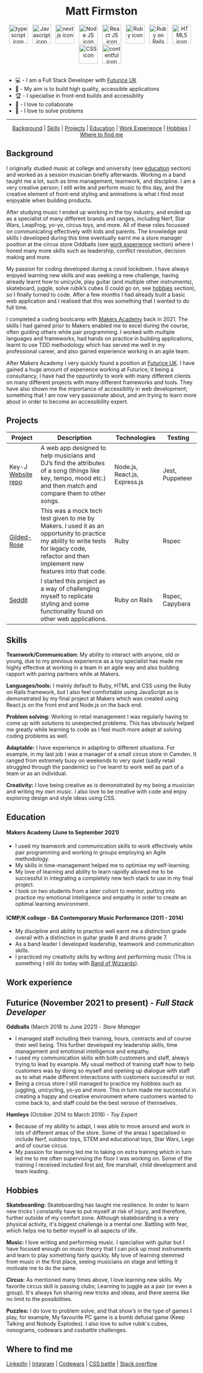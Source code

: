<h1 align='center'>Matt Firmston</h1>

<div align='center'>
  <img alt="typescript icon" width="50px" src="https://pics.freeicons.io/uploads/icons/png/14678610731551953708-512.png">&nbsp;&nbsp;
  <img alt="Javascript icon" width="50px" src="https://pics.freeicons.io/uploads/icons/png/21088442871540553614-512.png" />&nbsp;&nbsp;
  <img alt="next js icon" width="50px" src="https://static-00.iconduck.com/assets.00/next-js-icon-512x512-zuauazrk.png" />&nbsp;&nbsp;
  <img alt="Node JS icon" width="50px" src="https://pics.freeicons.io/uploads/icons/png/15056343581551942278-512.png" />&nbsp;&nbsp;
  <img alt="React JS icon" width="50px" src="https://pics.freeicons.io/uploads/icons/png/8575147831553750379-64.png" />&nbsp;&nbsp;
  <img alt="Ruby icon" width="50px" src="https://pics.freeicons.io/uploads/icons/png/4090158241551942644-512.png" />&nbsp;&nbsp;
  <img alt="Ruby on Rails icon" width="50px" src="https://pics.freeicons.io/uploads/icons/png/2219791841551942639-512.png" />&nbsp;&nbsp;
  <img alt="HTML5 icon" width="50px" src="https://pics.freeicons.io/uploads/icons/png/8804286661557996995-512.png" />&nbsp;&nbsp;
  <img alt="CSS icon" width="50px" src="https://pics.freeicons.io/uploads/icons/png/632690741557997006-512.png" />&nbsp;&nbsp;
  <img alt="contentful icon" width="50px" src="https://static-00.iconduck.com/assets.00/contentful-icon-454x512-8ffc9x65.png" />&nbsp;&nbsp;
</div>
<br/>

- :computer: - I am a Full Stack Developer with [Futurice UK](https://futurice.com/office/uk)
- :dart: - My aim is to build high quality, accessible applications
- :trophy: - I specialise in front-end builds and accessiblity
- :dancers: - I love to collaborate
- :jigsaw: - I love to solve problems

---

<div align='center'>

[Background](#background) | [Skills](#skills) | [Projects](#projects) | [Education](#education) | [Work Experience](#work-experience) | [Hobbies](#hobbies) | [Where to find me](#where-to-find-me)
  
</div>

## Background
I originally studied music at college and university (see [education](#education) section) and worked as a session musician briefly afterwards. Working in a band taught me a lot, such as time management, teamwork, and discipline. I am a very creative person; I still write and perform music to this day, and the creative element of front-end styling and animations is what I find most enjoyable when building products.

After studying music I ended up working in the toy industry, and ended up as a specialist of many different brands and ranges, including Nerf, Star Wars, LeapFrog, yo-yo, circus toys, and more. All of these roles focussed on communicating effectively with kids and parents. The knowledge and skills I developed during this time eventually earnt me a store manager position at the circus store Oddballs (see [work experience](#work-experience) section) where I honed many more skills such as leadership, conflict resolution, decision making and more.

My passion for coding developed during a covid lockdown. I have always enjoyed learning new skills and was seeking a new challenge, having already learnt how to unicycle, play guitar (and multiple other instruments), skateboard, juggle, solve rubik’s cubes (I could go on, see [hobbies](#hobbies) section), so I finally turned to code. After a few months I had already built a basic web application and I realised that this was something that I wanted to do full time.

I completed a coding bootcamp with [Makers Academy](https://makers.tech/) back in 2021. The skills I had gained prior to Makers enabled me to excel during the course, often guiding others while pair programming. I worked with multiple languages and frameworks, had hands on practice in building applications, learnt to use TDD methodology which has served me well in my professional career, and also gained experience working in an agile team.

After Makers Academy I very quickly found a position at [Futurice UK](https://futurice.com/office/uk). I have gained a huge amount of experience working at Futurice; it being a consultancy, I have had the oppurtinity to work with many different clients on many different projects with many different frameworks and tools. They have also shown me the importance of accessiblity in web development; something that I am now very passionate about, and am trying to learn more about in order to become an accessibility expert.

## Projects
| Project | Description | Technologies | Testing |
| --- | --- | --- | --- |
| Key-J [Website](https://key-j.herokuapp.com/) [repo](https://github.com/JEC1100/key-j) | A web app designed to help musicians and DJ’s find the attributes of a song (things like key, tempo, mood etc.) and then match and compare them to other songs. | Node.js, React.js, Express.js | Jest, Puppeteer |
| [Gilded-Rose](https://github.com/YoFirmy/Gilded_Rose_Ruby) | This was a mock tech test given to me by Makers. I used it as an opportunity to practice my ability to write tests for legacy code, refactor and then implement new features into that code. | Ruby | Rspec |
| [Seddit](https://github.com/YoFirmy/seddit) | I started this project as a way of challenging myself to replicate styling and some functionality found on other web applications. | Ruby on Rails | Rspec, Capybara |

## Skills
**Teamwork/Communication:** My ability to interact with anyone, old or young, due to my previous experience as a toy specialist has made me highly effective at working in a team in an agile way and also building rapport with pairing partners while at Makers.

**Languages/tools:** I mainly default to Ruby, HTML and CSS using the Ruby on Rails framework, but I also feel comfortable using JavaScript as is demonstrated by my final project at Makers which was created using React.js on the front end and Node.js on the back end.

**Problem solving:** Working in retail management I was regularly having to come up with solutions to unexpected problems. This has obviously helped me greatly while learning to code as I feel much more adept at solving coding problems as well.

**Adaptable:** I have experience in adapting to different situations. For example, in my last job I was a manager of a small circus store in Camden. It ranged from extremely busy on weekends to very quiet (sadly retail struggled through the pandemic) so I've learnt to work well as part of a team or as an individual.

**Creativity:**
I love being creative as is demonstrated by my being a musician and writing my own music. I also love to be creative with code and enjoy exploring design and style ideas using CSS.

## Education
#### Makers Academy (June to September 2021)
- I used my teamwork and communication skills to work effectively while pair programming and working in groups employing an Agile methodology.
- My skills in time-management helped me to optimise my self-learning.
- My love of learning and ability to learn rapidly allowed me to be successful in integrating a completely new tech stack to use in my final project.
- I took on two students from a later cohort to mentor, putting into practice my emotional intelligence and empathy in order to create an optimal learning environment.

#### ICMP/K college - BA Contemporary Music Performance (2011 - 2014)
- My discipline and ability to practice well earnt me a distinction grade overall with a distinction in guitar grade 8 and drums grade 7.
- As a band leader I developed leadership, teamwork and communication skills.
- I practiced my creativity skills by writing and performing music (This is something I still do today with [Band of Wizzards](https://soundcloud.com/bandofwizzards/)).

## Work experience

**Futurice** (November 2021 to present) - _Full Stack Developer_
- 

**Oddballs** (March 2018 to June 2021) - _Store Manager_
- I managed staff including their training, hours, contracts and of course their well being. This  further developed my leadership skills, time management and emotional intelligence and empathy.
- I used my communication skills with both customers and staff, always trying to lead by example. My usual method of training staff how to help customers was by doing so myself and opening up dialogue with staff as to what made different interactions with customers successful or not.
- Being a circus store I still managed to practice my hobbies such as juggling, unicycling, yo-yo and more. This in turn made me successful in creating a happy and creative environment where customers wanted to come back to, and staff could be the best version of themselves.

**Hamleys** (October 2014 to March 2018) - _Toy Expert_
- Because of my ability to adapt, I was able to move around and work in lots of different areas of the store. Some of the areas I specialised in include Nerf, outdoor toys, STEM and educational toys, Star Wars, Lego and of course circus.
- My passion for learning led me to taking on extra training which in turn led me to me often supervising the floor I was working on. Some of the training I received included first aid, fire marshall, child development and team leading.

## Hobbies
**Skateboarding:** Skateboarding has taught me resilience. In order to learn new tricks I constantly have to put myself at risk of injury, and therefore, further outside of my comfort zone. Although skateboarding is a very physical activity, it's biggest challenge is a mental one: Battling with fear, which helps me to better myself in all aspects of life.

**Music:** I love writing and performing music. I specialise with guitar but I have focused enough on music theory that I can pick up most instruments and learn to play something fairly quickly. My love of learning stemmed from music in the first place, seeing musicians on stage and letting it motivate me to do the same.

**Circus:** As mentioned many times above, I love learning new skills. My favorite circus skill is passing clubs; Learning to juggle as a pair (or even a group). It's always fun sharing new tricks and ideas, and there seems like no limit to the possibilities.

**Puzzles:** I do love to problem solve, and that show’s in the type of games I play, for example, My favourite PC game is a bomb defusal game (Keep Talking and Nobody Explodes). I also love to solve rubik's cubes, nonograms, codewars and cssbattle challenges. 

## Where to find me
[LinkedIn](https://www.linkedin.com/in/matt-firmston-43b751221/) | [Intagram](https://www.instagram.com/mattfirmston/) | [Codewars](https://www.codewars.com/users/YoFirmy) | [CSS battle](https://cssbattle.dev/player/yofirmy) | [Stack overflow](https://stackoverflow.com/users/15154036/yofirmy)
